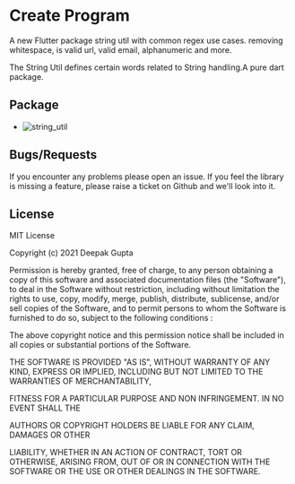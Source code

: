 # Create Program

A new Flutter package string util with common regex use cases. removing whitespace, is valid url, valid email, alphanumeric and more.

The String Util defines certain words related to String handling.A pure dart package.

## Package

- ![string_util](https://pub.dev/packages/string_util)


## Bugs/Requests

If you encounter any problems please open an issue. If you feel the library is missing a feature, please raise a ticket on Github and we'll look into it.


## License

MIT License

Copyright (c) 2021 Deepak Gupta

Permission is hereby granted, free of charge, to any person obtaining a copy of this software and associated documentation files (the "Software"), to deal in the Software without restriction, including without limitation the rights to use, copy, modify, merge, publish, distribute, sublicense, and/or sell copies of the Software, and to permit persons to whom the Software is furnished to do so, subject to the following conditions :

The above copyright notice and this permission notice shall be included in all copies or substantial portions of the Software.

THE SOFTWARE IS PROVIDED "AS IS", WITHOUT WARRANTY OF ANY KIND, EXPRESS OR IMPLIED, INCLUDING BUT NOT LIMITED TO THE WARRANTIES OF MERCHANTABILITY,

FITNESS FOR A PARTICULAR PURPOSE AND NON INFRINGEMENT. IN NO EVENT SHALL THE

AUTHORS OR COPYRIGHT HOLDERS BE LIABLE FOR ANY CLAIM, DAMAGES OR OTHER

LIABILITY, WHETHER IN AN ACTION OF CONTRACT, TORT OR OTHERWISE, ARISING FROM, OUT OF OR IN CONNECTION WITH THE SOFTWARE OR THE USE OR OTHER DEALINGS IN THE SOFTWARE.




